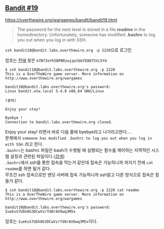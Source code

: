## [Bandit #19](https://overthewire.org/wargames/bandit/bandit19.html)

https://overthewire.org/wargames/bandit/bandit19.html
> The password for the next level is stored in a file **readme** in the homedirectory. Unfortunately, someone has modified **.bashrc** to log you out when you log in with SSH.

``` ssh bandit18@bandit.labs.overthewire.org -p 2220 ```으로 로그인  

암호는 [전에](./bandit17.md) 찾은 ```kfBf3eYk5BPBRzwjqutbbfE887SVc5Yd```
```
$ ssh bandit18@bandit.labs.overthewire.org -p 2220
This is a OverTheWire game server. More information on http://www.overthewire.org/wargames

bandit18@bandit.labs.overthewire.org's password:
Linux bandit.otw.local 5.4.8 x86_64 GNU/Linux

(중략)

Enjoy your stay!

Byebye !
Connection to bandit.labs.overthewire.org closed.
```
Enjoy your stay! 라면서 바로 다음 줄에 byebye라고 나가라고한다....  
문제에서 ```someone has modified .bashrc to log you out when you log in with SSH.```라고 한다.  
```.bashrc```는 bashrc 파일은 bash가 수행될 때 실행되는 함수를 제어하는 지역적인 시스템 설정과 관련된 파일이다.([검색](https://coding-chobo.tistory.com/72#:~:text=bashrc%20%ED%8C%8C%EC%9D%BC%EC%9D%80%20bash%EA%B0%80,%EC%84%A4%EC%A0%95%EA%B3%BC%20%EA%B4%80%EB%A0%A8%EB%90%9C%20%ED%8C%8C%EC%9D%BC%EC%9E%85%EB%8B%88%EB%8B%A4.&text=%2D%20%2Fetc%2Fbashrc-,%3A%20%EC%8B%9C%EC%8A%A4%ED%85%9C%20%EC%A0%84%EC%97%AD(%EB%AA%A8%EB%93%A0%20%EC%82%AC%EC%9A%A9%EC%9E%90)%EC%97%90%20%EB%8C%80%ED%95%9C%20%ED%99%98%EA%B2%BD%EC%84%A4%EC%A0%95%20%ED%8C%8C%EC%9D%BC,%EB%A7%88%EB%8B%A4%20%EB%82%B4%EC%9A%A9%EC%9D%84%20%EC%9D%BD%EC%96%B4%EB%93%A4%EC%9E%84.))  
```.bashrc```에서 ssh를 통한 접속을 막는거 같은데 접속은 가능하니까 꺼지기 전에 ```cat readme```를 하면 될거 같다.  
무조건 ssh 접속으로만 밴딧 서버에 접속 가능하니까 ssh말고 다른 방식으로 접속은 힘들거 같다. 
```
$ ssh bandit18@bandit.labs.overthewire.org -p 2220 cat readme
This is a OverTheWire game server. More information on http://www.overthewire.org/wargames

bandit18@bandit.labs.overthewire.org's password:
IueksS7Ubh8G3DCwVzrTd8rAVOwq3M5x
```
암호는 ```IueksS7Ubh8G3DCwVzrTd8rAVOwq3M5x```이다.
